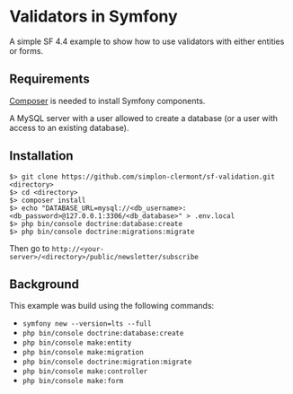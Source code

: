 # Validators in Symfony
A simple SF 4.4 example to show how to use validators with either entities or forms.

## Requirements

[Composer](https://getcomposer.org/) is needed to install Symfony components.

A MySQL server with a user allowed to create a database (or a user with access to an existing database).

## Installation

    $> git clone https://github.com/simplon-clermont/sf-validation.git <directory>
    $> cd <directory>
    $> composer install
    $> echo "DATABASE_URL=mysql://<db_username>:<db_password>@127.0.0.1:3306/<db_database>" > .env.local
    $> php bin/console doctrine:database:create
    $> php bin/console doctrine:migrations:migrate

Then go to `http://<your-server>/<directory>/public/newsletter/subscribe`

## Background

This example was build using the following commands:
* `symfony new --version=lts --full`
* `php bin/console doctrine:database:create`
* `php bin/console make:entity`
* `php bin/console make:migration`
* `php bin/console doctrine:migration:migrate`
* `php bin/console make:controller`
* `php bin/console make:form`
